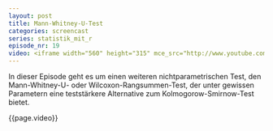```yaml
---
layout: post
title: Mann-Whitney-U-Test
categories: screencast
series: statistik_mit_r
episode_nr: 19
video: <iframe width="560" height="315" mce_src="http://www.youtube.com/embed/0ybW-gfAJ44" frameborder="0" allowfullscreen="" src="http://www.youtube.com/embed/0ybW-gfAJ44"></iframe>
---
```


In dieser Episode geht es um einen weiteren nichtparametrischen Test, den Mann-Whitney-U- oder Wilcoxon-Rangsummen-Test, der unter gewissen Parametern eine teststärkere Alternative zum Kolmogorow-Smirnow-Test bietet.

{{page.video}}
